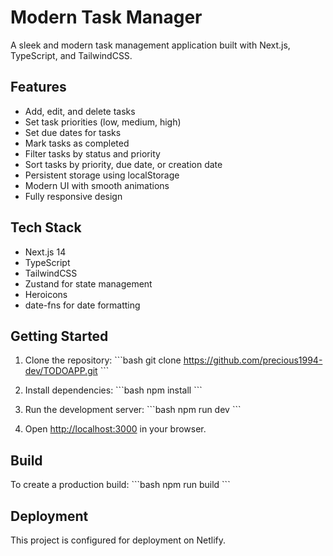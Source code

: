 # Modern Task Manager

A sleek and modern task management application built with Next.js, TypeScript, and TailwindCSS.

## Features

- Add, edit, and delete tasks
- Set task priorities (low, medium, high)
- Set due dates for tasks
- Mark tasks as completed
- Filter tasks by status and priority
- Sort tasks by priority, due date, or creation date
- Persistent storage using localStorage
- Modern UI with smooth animations
- Fully responsive design

## Tech Stack

- Next.js 14
- TypeScript
- TailwindCSS
- Zustand for state management
- Heroicons
- date-fns for date formatting

## Getting Started

1. Clone the repository:
\`\`\`bash
git clone https://github.com/precious1994-dev/TODOAPP.git
\`\`\`

2. Install dependencies:
\`\`\`bash
npm install
\`\`\`

3. Run the development server:
\`\`\`bash
npm run dev
\`\`\`

4. Open [http://localhost:3000](http://localhost:3000) in your browser.

## Build

To create a production build:
\`\`\`bash
npm run build
\`\`\`

## Deployment

This project is configured for deployment on Netlify.
